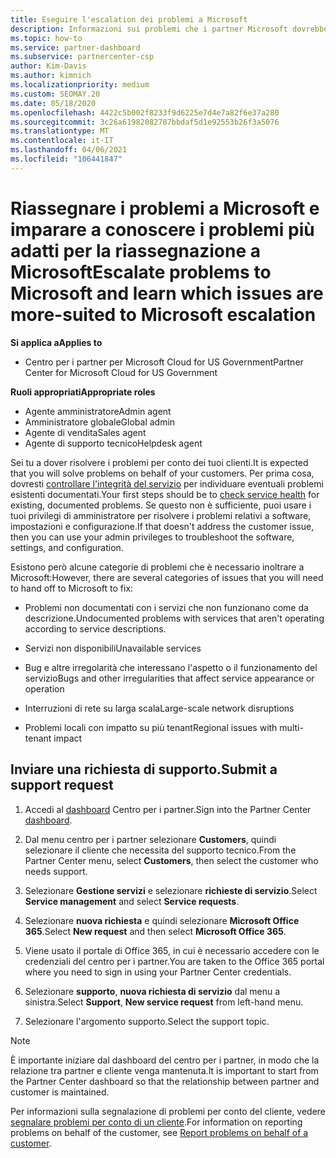 ```yaml
---
title: Eseguire l'escalation dei problemi a Microsoft
description: Informazioni sui problemi che i partner Microsoft dovrebbero risolvere per i clienti e sui problemi che potrebbero essere necessari per inoltrare a Microsoft.
ms.topic: how-to
ms.service: partner-dashboard
ms.subservice: partnercenter-csp
author: Kim-Davis
ms.author: kimnich
ms.localizationpriority: medium
ms.custom: SEOMAY.20
ms.date: 05/18/2020
ms.openlocfilehash: 4422c5b002f8233f9d6225e7d4e7a82f6e37a280
ms.sourcegitcommit: 3c26a61982082787bbdaf5d1e92553b26f3a5076
ms.translationtype: MT
ms.contentlocale: it-IT
ms.lasthandoff: 04/06/2021
ms.locfileid: "106441847"
---
```

# <a name="escalate-problems-to-microsoft-and-learn-which-issues-are-more-suited-to-microsoft-escalation"></a><span data-ttu-id="47858-103">Riassegnare i problemi a Microsoft e imparare a conoscere i problemi più adatti per la riassegnazione a Microsoft</span><span class="sxs-lookup"><span data-stu-id="47858-103">Escalate problems to Microsoft and learn which issues are more-suited to Microsoft escalation</span></span>  

<span data-ttu-id="47858-104">**Si applica a**</span><span class="sxs-lookup"><span data-stu-id="47858-104">**Applies to**</span></span>

- <span data-ttu-id="47858-105">Centro per i partner per Microsoft Cloud for US Government</span><span class="sxs-lookup"><span data-stu-id="47858-105">Partner Center for Microsoft Cloud for US Government</span></span>

<span data-ttu-id="47858-106">**Ruoli appropriati**</span><span class="sxs-lookup"><span data-stu-id="47858-106">**Appropriate roles**</span></span>

- <span data-ttu-id="47858-107">Agente amministratore</span><span class="sxs-lookup"><span data-stu-id="47858-107">Admin agent</span></span>
- <span data-ttu-id="47858-108">Amministratore globale</span><span class="sxs-lookup"><span data-stu-id="47858-108">Global admin</span></span>
- <span data-ttu-id="47858-109">Agente di vendita</span><span class="sxs-lookup"><span data-stu-id="47858-109">Sales agent</span></span>
- <span data-ttu-id="47858-110">Agente di supporto tecnico</span><span class="sxs-lookup"><span data-stu-id="47858-110">Helpdesk agent</span></span>

<span data-ttu-id="47858-111">Sei tu a dover risolvere i problemi per conto dei tuoi clienti.</span><span class="sxs-lookup"><span data-stu-id="47858-111">It is expected that you will solve problems on behalf of your customers.</span></span> <span data-ttu-id="47858-112">Per prima cosa, dovresti [controllare l'integrità del servizio](check-service-health.md) per individuare eventuali problemi esistenti documentati.</span><span class="sxs-lookup"><span data-stu-id="47858-112">Your first steps should be to [check service health](check-service-health.md) for existing, documented problems.</span></span> <span data-ttu-id="47858-113">Se questo non è sufficiente, puoi usare i tuoi privilegi di amministratore per risolvere i problemi relativi a software, impostazioni e configurazione.</span><span class="sxs-lookup"><span data-stu-id="47858-113">If that doesn't address the customer issue, then you can use your admin privileges to troubleshoot the software, settings, and configuration.</span></span>

<span data-ttu-id="47858-114">Esistono però alcune categorie di problemi che è necessario inoltrare a Microsoft:</span><span class="sxs-lookup"><span data-stu-id="47858-114">However, there are several categories of issues that you will need to hand off to Microsoft to fix:</span></span>

- <span data-ttu-id="47858-115">Problemi non documentati con i servizi che non funzionano come da descrizione.</span><span class="sxs-lookup"><span data-stu-id="47858-115">Undocumented problems with services that aren't operating according to service descriptions.</span></span>

- <span data-ttu-id="47858-116">Servizi non disponibili</span><span class="sxs-lookup"><span data-stu-id="47858-116">Unavailable services</span></span>

- <span data-ttu-id="47858-117">Bug e altre irregolarità che interessano l'aspetto o il funzionamento del servizio</span><span class="sxs-lookup"><span data-stu-id="47858-117">Bugs and other irregularities that affect service appearance or operation</span></span>

- <span data-ttu-id="47858-118">Interruzioni di rete su larga scala</span><span class="sxs-lookup"><span data-stu-id="47858-118">Large-scale network disruptions</span></span>

- <span data-ttu-id="47858-119">Problemi locali con impatto su più tenant</span><span class="sxs-lookup"><span data-stu-id="47858-119">Regional issues with multi-tenant impact</span></span>

## <a name="submit-a-support-request"></a><span data-ttu-id="47858-120">Inviare una richiesta di supporto.</span><span class="sxs-lookup"><span data-stu-id="47858-120">Submit a support request</span></span>

1. <span data-ttu-id="47858-121">Accedi al [dashboard](https://partner.microsoft.com/dashboard) Centro per i partner.</span><span class="sxs-lookup"><span data-stu-id="47858-121">Sign into the Partner Center [dashboard](https://partner.microsoft.com/dashboard).</span></span>

2. <span data-ttu-id="47858-122">Dal menu centro per i partner selezionare **Customers**, quindi selezionare il cliente che necessita del supporto tecnico.</span><span class="sxs-lookup"><span data-stu-id="47858-122">From the Partner Center menu, select **Customers**, then select the customer who needs support.</span></span>

3. <span data-ttu-id="47858-123">Selezionare **Gestione servizi** e selezionare **richieste di servizio**.</span><span class="sxs-lookup"><span data-stu-id="47858-123">Select **Service management** and select **Service requests**.</span></span>

4. <span data-ttu-id="47858-124">Selezionare **nuova richiesta** e quindi selezionare **Microsoft Office 365**.</span><span class="sxs-lookup"><span data-stu-id="47858-124">Select **New request** and then select **Microsoft Office 365**.</span></span>

5. <span data-ttu-id="47858-125">Viene usato il portale di Office 365, in cui è necessario accedere con le credenziali del centro per i partner.</span><span class="sxs-lookup"><span data-stu-id="47858-125">You are taken to the Office 365 portal where you need to sign in using your Partner Center credentials.</span></span>

6. <span data-ttu-id="47858-126">Selezionare **supporto**, **nuova richiesta di servizio** dal menu a sinistra.</span><span class="sxs-lookup"><span data-stu-id="47858-126">Select **Support**, **New service request** from left-hand menu.</span></span>

7. <span data-ttu-id="47858-127">Selezionare l'argomento supporto.</span><span class="sxs-lookup"><span data-stu-id="47858-127">Select the support topic.</span></span>

>[!NOTE]
><span data-ttu-id="47858-128">È importante iniziare dal dashboard del centro per i partner, in modo che la relazione tra partner e cliente venga mantenuta.</span><span class="sxs-lookup"><span data-stu-id="47858-128">It is important to start from the Partner Center dashboard so that the relationship between partner and customer is maintained.</span></span> 

<span data-ttu-id="47858-129">Per informazioni sulla segnalazione di problemi per conto del cliente, vedere [segnalare problemi per conto di un cliente](report-problems-on-behalf-of-a-customer.md).</span><span class="sxs-lookup"><span data-stu-id="47858-129">For information on reporting problems on behalf of the customer, see [Report problems on behalf of a customer](report-problems-on-behalf-of-a-customer.md).</span></span>

